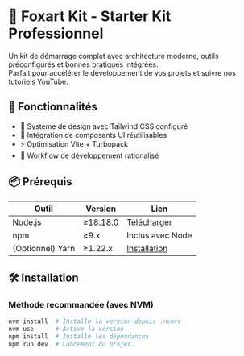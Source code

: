# 🦊 Foxart Kit - Starter Kit Professionnel

Un kit de démarrage complet avec architecture moderne, outils préconfigurés et bonnes pratiques intégrées.  
Parfait pour accélérer le développement de vos projets et suivre nos tutoriels YouTube.

## 🚀 Fonctionnalités

- 🎨 Système de design avec Tailwind CSS configuré
- 🧩 Intégration de composants UI réutilisables
- ⚡ Optimisation Vite + Turbopack
- 🔄 Workflow de développement rationalisé

## 📦 Prérequis

| Outil          | Version          | Lien                          |
|----------------|------------------|-------------------------------|
| Node.js        | ≥18.18.0         | [Télécharger](https://nodejs.org) |
| npm            | ≥9.x             | Inclus avec Node              |
| (Optionnel) Yarn | ≥1.22.x        | [Installation](https://yarnpkg.com) |

## 🛠 Installation

### Méthode recommandée (avec NVM)

```bash
nvm install  # Installe la version depuis .nvmrc
nvm use      # Active la version
npm install  # Installe les dépendances
npm run dev  # Lancement du projet.
